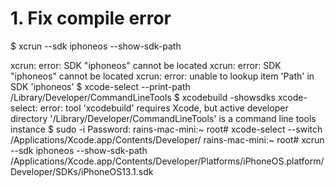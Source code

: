 # 1. Fix compile error

$ xcrun --sdk iphoneos --show-sdk-path 

xcrun: error: SDK "iphoneos" cannot be located 
xcrun: error: SDK "iphoneos" cannot be located 
xcrun: error: unable to lookup item 'Path' in SDK 'iphoneos' 
$  xcode-select --print-path 
/Library/Developer/CommandLineTools 
$ xcodebuild -showsdks
xcode-select: error: tool 'xcodebuild' requires Xcode, but active developer directory '/Library/Developer/CommandLineTools' is a command line tools instance
$ sudo -i
Password:
rains-mac-mini:~ root#  xcode-select --switch /Applications/Xcode.app/Contents/Developer/
rains-mac-mini:~ root#  xcrun --sdk iphoneos --show-sdk-path
/Applications/Xcode.app/Contents/Developer/Platforms/iPhoneOS.platform/Developer/SDKs/iPhoneOS13.1.sdk

